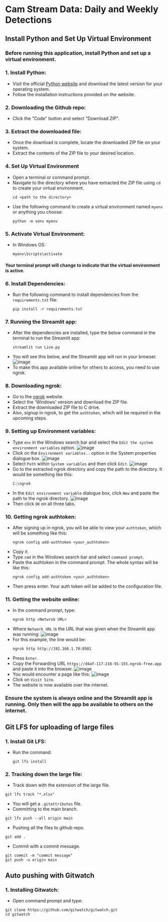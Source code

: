 # Cam Stream Data: Daily and Weekly Detections

## Install Python and Set Up Virtual Environment
### Before running this application, install Python and set up a virtual environment.
### 1. Install Python:
- Visit the official [Python website](https://www.python.org/downloads/) and download the latest version for your operating system.
- Follow the installation instructions provided on the website.
### 2. Downloading the Github repo:
- Click the "Code" button and select "Download ZIP".
### 3. Extract the downloaded file:
- Once the download is complete, locate the downloaded ZIP file on your system.
- Extract the contents of the ZIP file to your desired location.
### 4. Set Up Virtual Environment
- Open a terminal or command prompt.
- Navigate to the directory where you have extracted the ZIP file using `cd` to create your virtual environment.
  ```
  cd <path to the directory>
  ```
- Use the following command to create a virtual environment named `myenv` or anything you choose:
  ```
  python -m venv myenv
  ```
### 5. Activate Virtual Environment:
- In Windows OS:
  ```
  myenv\Scripts\activate
  ```
#### Your terminal prompt will change to indicate that the virtual environment is active.
### 6. Install Dependencies:
- Run the following command to install dependencies from the `requirements.txt` file:
  ```
  pip install -r requirements.txt
  ```
### 7. Running the Streamlit app:
- After the dependencies are installed, type the below command in the terminal to run the Streamlit app:
  ```
  streamlit run Live.py
  ```
- You will see this below, and the Streamlit app will run in your browser.
![image](https://github.com/derickcjohn/camstream/assets/96041141/85b4eb26-c04b-4c61-a186-0708ac959d7e)
- To make this app available online for others to access, you need to use ngrok.
### 8. Downloading ngrok:
- Go to the [ngrok](https://ngrok.com/download) website.
- Select the 'Windows' version and download the ZIP file. 
- Extract the downloaded ZIP file to C drive.
- Also, signup in ngrok, to get the `authtoken`, which will be required in the upcoming steps.
### 9. Setting up Environment variables:
- Type `env` in the Windows search bar and select the `Edit the system environment variables` option.
![image](https://github.com/derickcjohn/camstream/assets/96041141/166d81c4-4b57-46fb-a9d3-2ef36cda2743)
- Click on the `Environment variables..` option in the System properties dialogue box.
  ![image](https://github.com/derickcjohn/camstream/assets/96041141/366924ca-ea09-4b6c-845d-629221aedf3d)
- Select `Path` within `System variables` and then click `Edit`.
![image](https://github.com/derickcjohn/camstream/assets/96041141/54e9997b-c402-4c32-ad40-386e17481ecb)
- Go to the extracted ngrok directory and copy the path to the directory. It would be something like this:
  ```
  C:\ngrok
  ```
- In the `Edit environment variable` dialogue box, click `New` and paste the path to the ngrok directory.
![image](https://github.com/derickcjohn/camstream/assets/96041141/dbce7384-9cf3-4024-9428-89dd6d28a1cf)
- Then click `OK` on all three tabs.
### 10. Getting ngrok authtoken:
- After signing up in ngrok, you will be able to view your `authtoken`, which will be something like this:
  ```
  ngrok config add-authtoken <your_authtoken>
  ```
- Copy it.
- Type `cmd` in the Windows search bar and select `command prompt`.
- Paste the authtoken in the command prompt. The whole syntax will be like this:
  ```
  ngrok config add-authtoken <your_authtoken>
  ```
- Then press enter. Your auth token will be added to the configuration file.
### 11. Getting the website online:
- In the command prompt, type:
  ```
  ngrok http <Netwrok URL>
  ```
- Where `Network URL` is the URL that was given when the Streamlit app was running:
  ![image](https://github.com/derickcjohn/camstream/assets/96041141/85b4eb26-c04b-4c61-a186-0708ac959d7e)
- For this example, the line would be:
  ```
  ngrok http http://192.168.1.70:8501
  ```
- Press `Enter`.
- Copy the Forwarding URL `https://d4af-117-216-91-155.ngrok-free.app` and paste it into the browser.
  ![image](https://github.com/derickcjohn/camstream/assets/96041141/e06881c9-950d-43d7-ab69-8d0a8a1796ab)
- You would encounter a page like this:
![image](https://github.com/derickcjohn/camstream/assets/96041141/488030f0-1c7c-440c-ab61-bfea49a264f5)
- Click on `Visit Site`.
- The website is now available over the internet.
### Ensure the system is always online and the Streamlit app is running. Only then will the app be available to others on the internet.

## Git LFS for uploading of large files
### 1. Install Git LFS:
- Run the command:
  ```
  git lfs install
  ```
### 2. Tracking down the large file:
- Track down with the extension of the large file.
```
git lfs track "*.xlsx"
```
- You will get a `.gitattributes` file.
- Committing to the main branch.
```
git lfs push --all origin main
```
- Pushing all the files to github repo.
```
git add .
```
- Commit with a commit message.
```
git commit -m "commit message"
git push -u origin main
```
## Auto pushing with Gitwatch
### 1. Installing Gitwatch:
- Open command prompt and type:
```
git clone https://github.com/gitwatch/gitwatch.git
cd gitwatch
```
